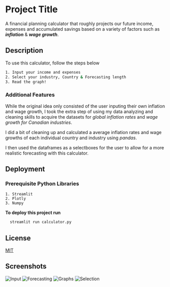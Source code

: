 
# Project Title

A financial planning calculator that roughly projects our future income, expenses and accumulated savings based on a variety of factors such as ***inflation*** & ***wage growth***. 

## Description
To use this calculator, follow the steps below
```bash
1. Input your income and expenses
2. Select your industry, Country & Forecasting length
3. Read the graph!
```

### Additional Features

While the original idea only consisted of the user inputing their own inflation and wage growth, I took the extra step of using my data analyzing and cleaning skills to acquire the datasets for *global inflation rates* and *wage growth for Canadian industries*.

 I did a bit of cleaning up and calculated a average inflation rates and wage growths of each individual country and industry using *pandas*.

 I then used the dataframes as a selectboxes for the user to allow for a more realistic forecasting with this calculator.
## Deployment

### Prerequisite Python Libraries
    1. Streamlit
    2. Plotly
    3. Numpy



**To deploy this project run**

```bash
  streamlit run calculator.py
```


## License

[MIT](https://choosealicense.com/licenses/mit/)


## Screenshots

![Input](https://drive.google.com/file/d/1NfZu7fM47ZEdFRn7ioJxai0eX4oP__sF/view?usp=sharing)
![Forecasting](https://drive.google.com/file/d/1TIOt7fBwBgP4j_GsybTfiknc0h2cshCv/view?usp=sharing)
![Graphs](https://drive.google.com/file/d/1TIOt7fBwBgP4j_GsybTfiknc0h2cshCv/view?usp=sharing)
![Selection](https://drive.google.com/file/d/1Zf1EgCXXtUnSDGLHNfkg98DbISCVWMw7/view?usp=sharing)





